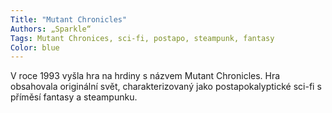```yaml
---
Title: "Mutant Chronicles"
Authors: „Sparkle“
Tags: Mutant Chronices, sci-fi, postapo, steampunk, fantasy
Color: blue
---
```

V roce 1993 vyšla hra na hrdiny s názvem Mutant Chronicles. Hra obsahovala originální svět, charakterizovaný jako postapokalyptické sci-fi s příměsí fantasy a steampunku.
